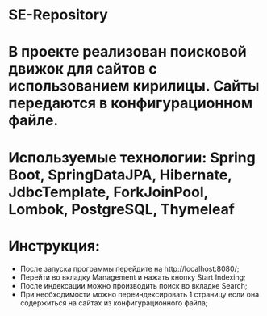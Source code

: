# SE-Repository

# В проекте реализован поисковой движок для сайтов с использованием кирилицы. Сайты передаются в конфигурационном файле. 

# Используемые технологии: Spring Boot, SpringDataJPA, Hibernate, JdbcTemplate, ForkJoinPool, Lombok, PostgreSQL, Thymeleaf

# Инструкция: 
- После запуска программы перейдите на http://localhost:8080/;
- Перейти во вкладку Management и нажать кнопку Start Indexing;
- После индексации можно производить поиск во вкладке Search;
- При необходимости можно переиндексировать 1 страницу если она содержиться на сайтах из конфигурационного файла;
